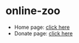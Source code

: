 # online-zoo
-  Home page: [click here](https://Globyss.github.io/online-zoo/pages/main)
-  Donate page: [click here](https://Globyss.github.io/online-zoo/pages/donate)
